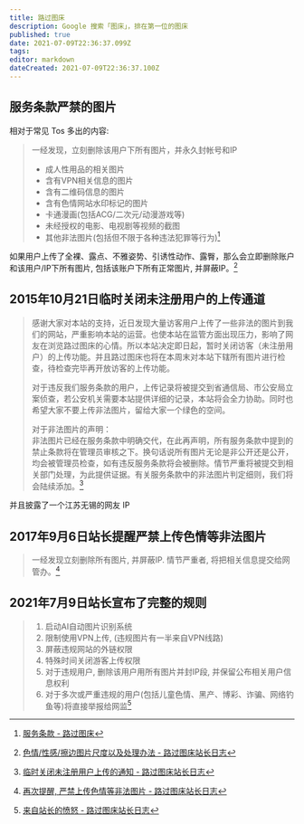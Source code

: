 ```yaml
---
title: 路过图床
description: Google 搜索「图床」，排在第一位的图床
published: true
date: 2021-07-09T22:36:37.099Z
tags: 
editor: markdown
dateCreated: 2021-07-09T22:36:37.100Z
---
```


## 服务条款严禁的图片

相对于常见 Tos 多出的内容:

> 一经发现，立刻删除该用户下所有图片，并永久封帐号和IP
>
> + 成人性用品的相关图片
> + 含有VPN相关信息的图片
> + 含有二维码信息的图片
> + 含有色情网站水印标记的图片
> + 卡通漫画(包括ACG/二次元/动漫游戏等)
> + 未经授权的电影、电视剧等视频的截图
> + 其他非法图片(包括但不限于各种违法犯罪等行为)[^tutos]

[^tutos]: [服务条款 - 路过图床](https://web.archive.org/web/20210305014151/https://imgtu.com/page/tos)

如果用户上传了全裸、露点、不雅姿势、引诱性动作、露臀，那么会立即删除账户和该用户/IP下所有图片, 包括该账户下所有正常图片, 并屏蔽IP。[^37]

[^37]: [色情/性感/擦边图片尺度以及处理办法 - 路过图床站长日志](https://web.archive.org/web/20210124184037/https://blog.imgchr.com/archives/37/)

## 2015年10月21日临时关闭未注册用户的上传通道

> 感谢大家对本站的支持，近日发现大量访客用户上传了一些非法的图片到我们的网站，严重影响本站的运营。也使本站在监管方面出现压力，影响了网友在浏览路过图床的心情。所以本站决定即日起，暂时关闭访客（未注册用户）的上传功能。并且路过图床也将在本周末对本站下辖所有图片进行检查，待检查完毕再开放访客的上传功能。
>
> 对于违反我们服务条款的用户，上传记录将被提交到省通信局、市公安局立案侦查，若公安机关需要本站提供详细的记录，本站将会全力协助。同时也希望大家不要上传非法图片，留给大家一个绿色的空间。
>
> 对于非法图片的声明：<br>
> 非法图片已经在服务条款中明确交代，在此再声明，所有服务条款中提到的禁止条款将在管理员审核之下。换句话说所有图片无论是非公开还是公开，均会被管理员检查，如有违反服务条款将会被删除。情节严重将被提交到相关部门处理，为此提供证据。有关服务条款中的非法图片判定细则，我们将会陆续添加。[^7]

[^7]: [临时关闭未注册用户上传的通知 - 路过图床站长日志](https://web.archive.org/web/20210709145320/https://blog.imgchr.com/archives/7/)

并且披露了一个江苏无锡的网友 IP

## 2017年9月6日站长提醒严禁上传色情等非法图片

> 一经发现立刻删除所有图片, 并屏蔽IP. 情节严重者, 将把相关信息提交给网管办。[^10]

[^10]: [再次提醒, 严禁上传色情等非法图片 - 路过图床站长日志](https://web.archive.org/web/20210709145206/https://blog.imgchr.com/archives/10/)

## 2021年7月9日站长宣布了完整的规则

> 1. 启动AI自动图片识别系统
> 2. 限制使用VPN上传, (违规图片有一半来自VPN线路)
> 3. 屏蔽违规网站的外链权限
> 4. 特殊时间关闭游客上传权限
> 5. 对于违规用户, 删除该用户用所有图片并封IP段, 并保留公布相关用户信息权利
> 6. 对于多次或严重违规的用户(包括儿童色情、黑产、博彩、诈骗、网络钓鱼等)将直接举报给网监[^61]

[^61]: [来自站长的愤怒 - 路过图床站长日志](https://web.archive.org/web/20210709144441/https://blog.imgchr.com/archives/61/)
